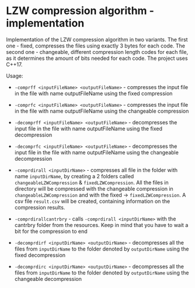 # LZW compression algorithm - implementation

Implementation of the LZW compression algorithm in two variants. The first one - fixed, compresses the files using exactly 3 bytes for each code. The second one - changeable, different compression length codes for each file, as it determines the amount of bits needed for each code. The project uses C++17.

Usage:

 * `-comprff <inputFileName> <outputFileName>` - compresses the input file in the file with name outputFileName using the fixed compression

 * `-comprfc <inputFileName> <outputFileName>` - compresses the input file in the file with name outputFileName using the changeable compression
 
 * `-decomprff <inputFileName> <outputFileName>` - decompresses the input file in the file with name outputFileName using the fixed decompression
 
 * `-decomprfc <inputFileName> <outputFileName>` - decompresses the input file in the file with name outputFileName using the changeable decompression
 
 * `-comprdirall <inputDirName>` - compresses all file in the folder with name `inputDirName`, by creating a 2 folders called `changeableLZWCompression` & `fixedLZWCompression`. All the files in directory will be compressed with the changeable compression in `changeableLZWCompression` and with the fixed -> `fixedLZWCompression`. A csv file `result.csv` will be created, containing information on the compression results.

 * `-comprdirallcantrbry` - calls `-comprdirall <inputDirName>` with the cantrbry folder from the resources. Keep in mind that you have to wait a bit for the compression to end
 
 * `-decomprdirf <inputDirName> <outputDirName>` - decompresses all the files from `inputDirName` to the folder denoted by `outputDirName` using the fixed decompression 

 * `-decomprdirc <inputDirName> <outputDirName>` - decompresses all the files from `inputDirName` to the folder denoted by `outputDirName` using the changeable decompression

